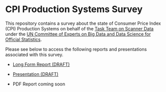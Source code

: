 # CPI Production Systems Survey

This repository contains a survey about the state of Consumer Price Index (CPI) Production Systems on behalf of the [Task Team on Scanner Data](https://unstats.un.org/bigdata/task-teams/scanner/index.cshtml) under the [UN Committee of Experts on Big Data and Data Science for Official Statistics](https://unstats.un.org/bigdata/).

Please see below to access the following reports and presentations associated with this survey.

- [Long Form Report (DRAFT)](https://un-task-team-for-scanner-data.github.io/production-systems-survey/report-site/intro.html)

- [Presentation (DRAFT)](https://un-task-team-for-scanner-data.github.io/production-systems-survey/presentation/presentation.html)

- PDF Report coming soon